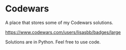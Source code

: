 # Codewars
A place that stores some of my Codewars solutions.

https://www.codewars.com/users/lisasbb/badges/large

Solutions are in Python.
Feel free to use code.
